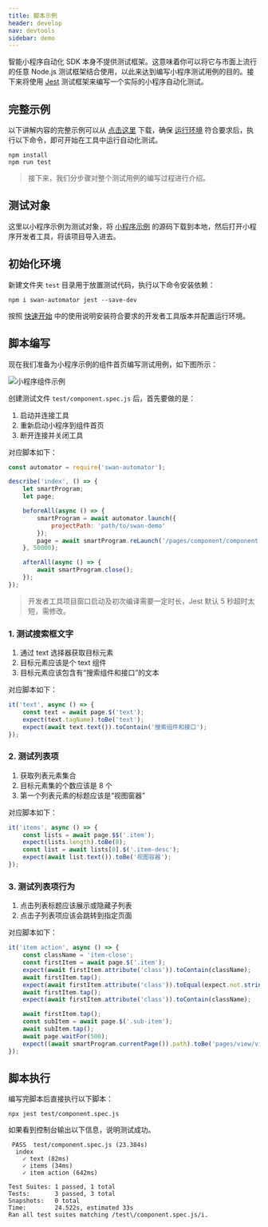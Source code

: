 ```yaml
---
title: 脚本示例
header: develop
nav: devtools
sidebar: demo
---
```


智能小程序自动化 SDK 本身不提供测试框架。这意味着你可以将它与市面上流行的任意 Node.js 测试框架结合使用，以此来达到编写小程序测试用例的目的。接下来将使用 [Jest](https://jestjs.io/) 测试框架来编写一个实际的小程序自动化测试。

## 完整示例
以下讲解内容的完整示例可以从 [点击这里](https://b.bdstatic.com/searchbox/icms/searchbox/zip/miniapp/demo-automator-1.0.0.zip) 下载，确保 [运行环境](../quick-start/) 符合要求后，执行以下命令，即可开始在工具中运行自动化测试。

```shell
npm install
npm run test
```

> 接下来，我们分步骤对整个测试用例的编写过程进行介绍。

## 测试对象

这里以小程序示例为测试对象，将 [小程序示例](https://smartprogram.baidu.com/docs/develop/tutorial/demo/) 的源码下载到本地，然后打开小程序开发者工具，将该项目导入进去。

## 初始化环境

新建文件夹 `test` 目录用于放置测试代码，执行以下命令安装依赖：

``` shell
npm i swan-automator jest --save-dev
```

按照 [快速开始](../quick-start/) 中的使用说明安装符合要求的开发者工具版本并配置运行环境。

## 脚本编写

现在我们准备为小程序示例的组件首页编写测试用例，如下图所示：

![小程序组件示例](https://b.bdstatic.com/searchbox/icms/searchbox/img/demo-component.png)

创建测试文件 `test/component.spec.js` 后，首先要做的是：

1. 启动并连接工具
2. 重新启动小程序到组件首页
3. 断开连接并关闭工具

对应脚本如下：

``` javascript
const automator = require('swan-automator');

describe('index', () => {
    let smartProgram;
    let page;

    beforeAll(async () => {
        smartProgram = await automator.launch({
            projectPath: 'path/to/swan-demo'
        });
        page = await smartProgram.reLaunch('/pages/component/component');
    }, 50000);

    afterAll(async () => {
        await smartProgram.close();
    });
});
```

> 开发者工具项目窗口启动及初次编译需要一定时长，Jest 默认 5 秒超时太短，需修改。

### 1. 测试搜索框文字

1. 通过 text 选择器获取目标元素
2. 目标元素应该是个 text 组件
3. 目标元素应该包含有“搜索组件和接口”的文本

对应脚本如下：

``` javascript
it('text', async () => {
    const text = await page.$('text');
    expect(text.tagName).toBe('text');
    expect(await text.text()).toContain('搜索组件和接口');
});
```

### 2. 测试列表项

1. 获取列表元素集合
2. 目标元素集的个数应该是 8 个
3. 第一个列表元素的标题应该是“视图窗器”

对应脚本如下：

``` javascript
it('items', async () => {
    const lists = await page.$$('.item');
    expect(lists.length).toBe(8);
    const list = await lists[0].$('.item-desc');
    expect(await list.text()).toBe('视图容器');
});
```

### 3. 测试列表项行为

1. 点击列表标题应该展示或隐藏子列表
2. 点击子列表项应该会跳转到指定页面

对应脚本如下：

``` javascript
it('item action', async () => {
    const className = 'item-close';
    const firstItem = await page.$('.item');
    expect(await firstItem.attribute('class')).toContain(className);
    await firstItem.tap();
    expect(await firstItem.attribute('class')).toEqual(expect.not.stringContaining(className));
    await firstItem.tap();
    expect(await firstItem.attribute('class')).toContain(className);

    await firstItem.tap();
    const subItem = await page.$('.sub-item');
    await subItem.tap();
    await page.waitFor(500);
    expect((await smartProgram.currentPage()).path).toBe('pages/view/view');
});
```

## 脚本执行

编写完脚本后直接执行以下脚本：

``` shell
npx jest test/component.spec.js
```

如果看到控制台输出以下信息，说明测试成功。

``` shell
 PASS  test/component.spec.js (23.384s)
  index
    ✓ text (82ms)
    ✓ items (34ms)
    ✓ item action (642ms)

Test Suites: 1 passed, 1 total
Tests:       3 passed, 3 total
Snapshots:   0 total
Time:        24.522s, estimated 33s
Ran all test suites matching /test\/component.spec.js/i.
```